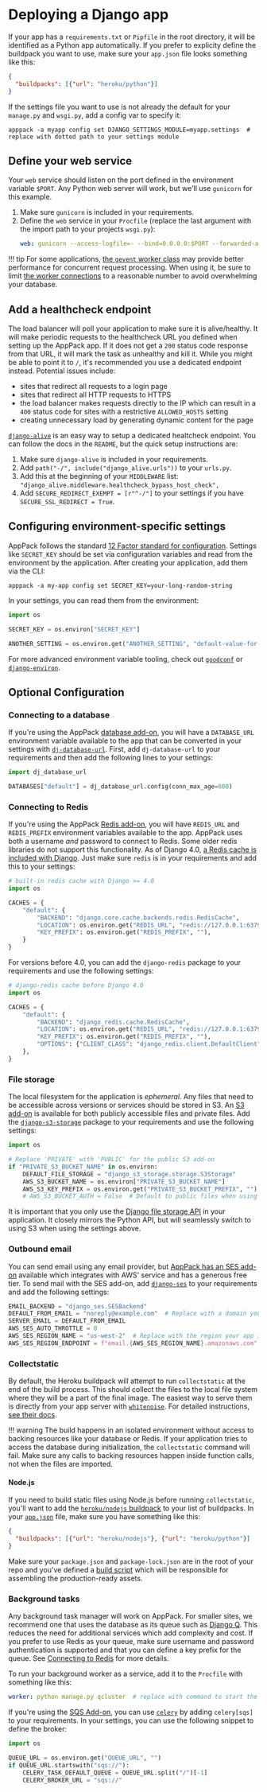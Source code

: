 # Deploying a Django app

If your app has a `requirements.txt` or `Pipfile` in the root directory, it will be identified as a Python app automatically. If you prefer to explicity define the buildpack you want to use, make sure your `app.json` file looks something like this:

```json
{
  "buildpacks": [{"url": "heroku/python"}]
}
```

If the settings file you want to use is not already the default for your `manage.py` and `wsgi.py`, add a config var to specify it:

```shell
apppack -a myapp config set DJANGO_SETTINGS_MODULE=myapp.settings  # replace with dotted path to your settings module
```

## Define your web service

Your `web` service should listen on the port defined in the environment variable `$PORT`. Any Python web server will work, but we'll use `gunicorn` for this example.

1. Make sure `gunicorn` is included in your requirements.
2. Define the `web` service in your `Procfile` (replace the last argument with the import path to your projects `wsgi.py`):
    ```yaml
    web: gunicorn --access-logfile=- --bind=0.0.0.0:$PORT --forwarded-allow-ips='*' myproject.wsgi:application
    ```

!!! tip
   For some applications, [the `gevent` worker class](https://docs.gunicorn.org/en/stable/settings.html?highlight=gevent#worker-class) may provide better performance for concurrent request processing. When using it, be sure to limit [the worker connections](https://docs.gunicorn.org/en/stable/settings.html?highlight=gevent#worker-connections) to a reasonable number to avoid overwhelming your database.

## Add a healthcheck endpoint

The load balancer will poll your application to make sure it is alive/healthy. It will make periodic requests to the healthcheck URL you defined when setting up the AppPack app. If it does not get a `200` status code response from that URL, it will mark the task as unhealthy and kill it. While you might be able to point it to `/`, it's recommended you use a dedicated endpoint instead. Potential issues include:

* sites that redirect all requests to a login page
* sites that redirect all HTTP requests to HTTPS
* the load balancer makes requests directly to the IP which can result in a `400` status code for sites with a restrictive `ALLOWED_HOSTS` setting
* creating unnecessary load by generating dynamic content for the page

[`django-alive`](https://pypi.org/project/django-alive/) is an easy way to setup a dedicated healtcheck endpoint. You can follow the docs in the `README`, but the quick setup instructions are:

1. Make sure `django-alive` is included in your requirements.
2. Add `path("-/", include("django_alive.urls"))` to your `urls.py`.
3. Add this at the beginning of your `MIDDLEWARE` list: `"django_alive.middleware.healthcheck_bypass_host_check",`
4. Add `SECURE_REDIRECT_EXEMPT = [r"^-/"]` to your settings if you have `SECURE_SSL_REDIRECT = True`.

## Configuring environment-specific settings

AppPack follows the standard [12 Factor standard for configuration](https://12factor.net/config). Settings like `SECRET_KEY` should be set via configuration variables and read from the environment by the application. After creating your application, add them via the CLI:

```
apppack -a my-app config set SECRET_KEY=your-long-random-string
```

In your settings, you can read them from the environment:

```python
import os

SECRET_KEY = os.environ["SECRET_KEY"]

ANOTHER_SETTING = os.environ.get("ANOTHER_SETTING", "default-value-for-another-setting")
```

For more advanced environment variable tooling, check out [`goodconf`](https://pypi.org/project/goodconf/) or [`django-environ`](https://pypi.org/project/django-environ/).

## Optional Configuration

### Connecting to a database

If you're using the AppPack [database add-on](./using-databases.md), you will have a `DATABASE_URL` environment variable available to the app that can be converted in your settings with [`dj-database-url`](https://pypi.org/project/dj-database-url/). First, add `dj-database-url` to your requirements and then add the following lines to your settings:

```python
import dj_database_url

DATABASES["default"] = dj_database_url.config(conn_max_age=600)
```

### Connecting to Redis

If you're using the AppPack [Redis add-on](./using-redis.md), you will have `REDIS_URL` and `REDIS_PREFIX` environment variables available to the app. AppPack uses both a username _and_ password to connect to Redis. Some older redis libraries do not support this functionality. As of Django 4.0, [a Redis cache is included with Django](https://docs.djangoproject.com/en/4.0/topics/cache/). Just make sure `redis` is in your requirements and add this to your settings:

```python
# built-in redis cache with Django >= 4.0
import os

CACHES = {
    "default": {
        "BACKEND": "django.core.cache.backends.redis.RedisCache",
        "LOCATION": os.environ.get("REDIS_URL", "redis://127.0.0.1:6379"),
        "KEY_PREFIX": os.environ.get("REDIS_PREFIX", ""),
    }
}
```

For versions before 4.0, you can add the `django-redis` package to your requirements and use the following settings:

```python
# django-redis cache before Django 4.0
import os

CACHES = {
    "default": {
        "BACKEND": "django_redis.cache.RedisCache",
        "LOCATION": os.environ.get("REDIS_URL", "redis://127.0.0.1:6379") + "/0",
        "KEY_PREFIX": os.environ.get("REDIS_PREFIX", ""),
        "OPTIONS": {"CLIENT_CLASS": "django_redis.client.DefaultClient"},
    },
}
```

### File storage

The local filesystem for the application is _ephemeral_. Any files that need to be accessible across versions or services should be stored in S3. An [S3 add-on](./using-s3.md) is available for both publicly accessible files and private files. Add the [`django-s3-storage`](https://github.com/etianen/django-s3-storage) package to your requirements and use the following settings:

```python
import os

# Replace 'PRIVATE' with 'PUBLIC' for the public S3 add-on
if "PRIVATE_S3_BUCKET_NAME" in os.environ:
    DEFAULT_FILE_STORAGE = "django_s3_storage.storage.S3Storage"
    AWS_S3_BUCKET_NAME = os.environ["PRIVATE_S3_BUCKET_NAME"]
    AWS_S3_KEY_PREFIX = os.environ.get("PRIVATE_S3_BUCKET_PREFIX", "")
    # AWS_S3_BUCKET_AUTH = False  # Default to public files when using a public bucket
```

It is important that you only use the [Django file storage API](https://docs.djangoproject.com/en/dev/ref/files/storage/) in your application. It closely mirrors the Python API, but will seamlessly switch to using S3 when using the settings above.

### Outbound email

You can send email using any email provider, but [AppPack has an SES add-on](./sending-email.md) available which integrates with AWS' service and has a generous free tier. To send mail with the SES add-on, add [`django-ses`](https://pypi.org/project/django-ses/) to your requirements and add the following settings:

```python
EMAIL_BACKEND = "django_ses.SESBackend"
DEFAULT_FROM_EMAIL = "noreply@example.com"  # Replace with a domain you've enabled in SES
SERVER_EMAIL = DEFAULT_FROM_EMAIL
AWS_SES_AUTO_THROTTLE = 0
AWS_SES_REGION_NAME = "us-west-2"  # Replace with the region your app is deployed to
AWS_SES_REGION_ENDPOINT = f"email.{AWS_SES_REGION_NAME}.amazonaws.com"
```

### Collectstatic

By default, the Heroku buildpack will attempt to run `collectstatic` at the end of the build process. This should collect the files to the local file system where they will be a part of the final image. The easiest way to serve them is directly from your app server with [`whitenoise`](https://pypi.org/project/whitenoise/). For detailed instructions, [see their docs](http://whitenoise.evans.io/en/stable/django.html).

!!! warning
   The build happens in an isolated environment without access to backing resources like your database or Redis. If your application tries to access the database during initialization, the `collectstatic` command will fail. Make sure any calls to backing resources happen inside function calls, not when the files are imported.

#### Node.js

If you need to build static files using Node.js before running `collectstatic`, you'll want to add the [`heroku/nodejs` buildpack](https://devcenter.heroku.com/articles/nodejs-support) to your list of buildpacks. In your [`app.json`](./apps.md#appjson) file, make sure you have something like this:

```json
{
  "buildpacks": [{"url": "heroku/nodejs"}, {"url": "heroku/python"}]
}
```

Make sure your `package.json` and `package-lock.json` are in the root of your repo and you've defined a [build script](https://devcenter.heroku.com/articles/nodejs-support#customizing-the-build-process) which will be responsible for assembling the production-ready assets.

### Background tasks

Any background task manager will work on AppPack. For smaller sites, we recommend one that uses the database as its queue such as [Django Q](https://django-q.readthedocs.io/en/latest/index.html). This reduces the need for additional services which add complexity and cost. If you prefer to use Redis as your queue, make sure username and password authentication is supported and that you can define a key prefix for the queue. See [Connecting to Redis](#connecting-to-redis) for more details.

To run your background worker as a service, add it to the `Procfile` with something like this:

```yaml
worker: python manage.py qcluster  # replace with command to start the worker
```

If you're using the [SQS Add-on](./using-sqs.md), you can use [`celery`](https://pypi.org/project/celery/) by adding `celery[sqs]` to your requirements. In your settings, you can use the following snippet to define the broker:

```python
import os

QUEUE_URL = os.environ.get("QUEUE_URL", "")
if QUEUE_URL.startswith("sqs://"):
    CELERY_TASK_DEFAULT_QUEUE = QUEUE_URL.split("/")[-1]
    CELERY_BROKER_URL = "sqs://"
```